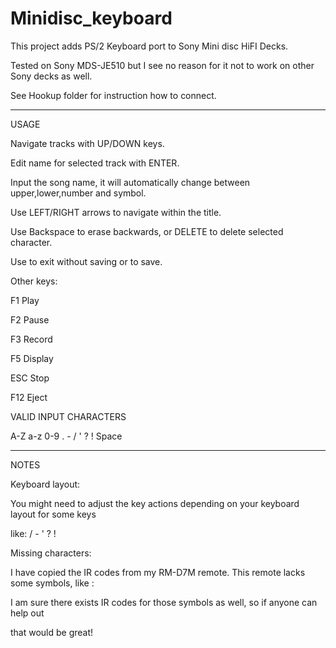 # Minidisc_keyboard

This project adds PS/2 Keyboard port to Sony Mini disc HiFI Decks.


Tested on Sony MDS-JE510 but I see no reason for it not to work on other Sony decks as well.

See Hookup folder for instruction how to connect.



-----------------------------------------------------------------------------------------
USAGE


Navigate tracks with UP/DOWN keys.

Edit name for selected track with ENTER.

Input the song name, it will automatically change between upper,lower,number and symbol.

Use LEFT/RIGHT arrows to navigate within the title.

Use Backspace to erase backwards, or DELETE to delete selected character.

Use <ESC> to exit without saving or <ENTER> to save.
  

Other keys:

F1 Play
  
F2 Pause
  
F3 Record

F5 Display
  
ESC Stop
 
F12 Eject
    

VALID INPUT CHARACTERS

A-Z a-z 0-9 . - / ' ? ! Space




-----------------------------------------------------------------------------------------
NOTES


Keyboard layout:

You might need to adjust the key actions depending on your keyboard layout for some keys

like: / - ' ? !


Missing characters:

I have copied the IR codes from my RM-D7M remote. This remote lacks some symbols, like :

I am sure there exists IR codes for those symbols as well, so if anyone can help out

that would be great!

